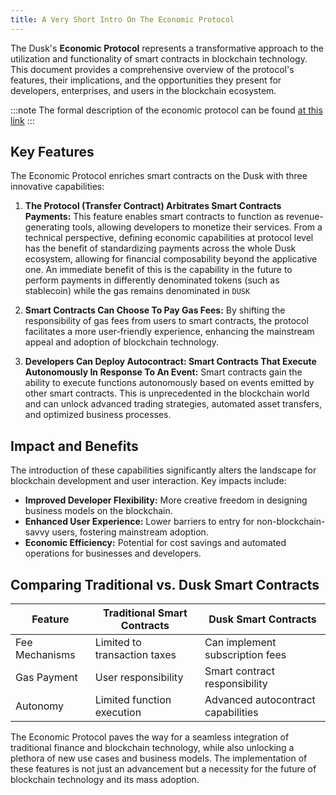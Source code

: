 ```yaml
---
title: A Very Short Intro On The Economic Protocol
---
```


The Dusk's **Economic Protocol** represents a transformative approach to the utilization and functionality of smart contracts in blockchain technology. This document provides a comprehensive overview of the protocol's features, their implications, and the opportunities they present for developers, enterprises, and users in the blockchain ecosystem.

:::note
The formal description of the economic protocol can be found [at this link](https://dusk-network.github.io/dusk-protocol/economic-protocol.pdf)
:::

## Key Features

The Economic Protocol enriches smart contracts on the Dusk with three innovative capabilities:

1. **The Protocol (Transfer Contract) Arbitrates Smart Contracts Payments:** This feature enables smart contracts to function as revenue-generating tools, allowing developers to monetize their services. From a technical perspective, defining economic capabilities at protocol level has the benefit of standardizing payments across the whole Dusk ecosystem, allowing for financial composability beyond the applicative one. An immediate benefit of this is the capability in the future to perform payments in differently denominated tokens (such as stablecoin) while the gas remains denominated in `DUSK`

2. **Smart Contracts Can Choose To Pay Gas Fees:** By shifting the responsibility of gas fees from users to smart contracts, the protocol facilitates a more user-friendly experience, enhancing the mainstream appeal and adoption of blockchain technology.

3. **Developers Can Deploy Autocontract: Smart Contracts That Execute Autonomously In Response To An Event:** Smart contracts gain the ability to execute functions autonomously based on events emitted by other smart contracts. This is unprecedented in the blockchain world and can unlock advanced trading strategies, automated asset transfers, and optimized business processes.

## Impact and Benefits

The introduction of these capabilities significantly alters the landscape for blockchain development and user interaction. Key impacts include:

- **Improved Developer Flexibility:** More creative freedom in designing business models on the blockchain.
- **Enhanced User Experience:** Lower barriers to entry for non-blockchain-savvy users, fostering mainstream adoption.
- **Economic Efficiency:** Potential for cost savings and automated operations for businesses and developers.

## Comparing Traditional vs. Dusk Smart Contracts

| Feature | Traditional Smart Contracts | Dusk Smart Contracts |
|---------|-----------------------------|------------------------------|
| Fee Mechanisms | Limited to transaction taxes | Can implement subscription fees |
| Gas Payment | User responsibility | Smart contract responsibility |
| Autonomy | Limited function execution | Advanced autocontract capabilities |


The Economic Protocol paves the way for a seamless integration of traditional finance and blockchain technology, while also unlocking a plethora of new use cases and business models. The implementation of these features is not just an advancement but a necessity for the future of blockchain technology and its mass adoption.
